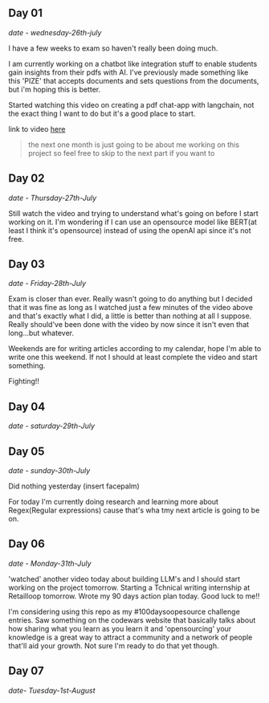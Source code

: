 ## Day 01

*date - wednesday-26th-july*

I have a few weeks to exam so haven't really been doing much.

I am currently working on a chatbot like integration stuff to enable students gain insights from their pdfs with AI. I've previously made something like this 'PIZE' that accepts documents and sets questions from the documents, but  i'm hoping this is better.

Started watching this video on creating a pdf chat-app with langchain, not the exact thing I want to do but it's a good place to start.

link to video [here](https://www.youtube.com/watch?v=RIWbalZ7sTo&t=258s)


> the next one month is just going to be about me working on this project so feel free to skip to the next part if you want to

## Day 02

*date - Thursday-27th-July*

Still watch the video and trying to understand what's going on before I start working on it. I'm wondering if I can use an opensource model like BERT(at least I think it's opensource) instead of using the openAI api since it's not free.


## Day 03

*date - Friday-28th-July*

Exam is closer than ever. Really wasn't going to do anything but I decided that it was fine as long as I watched just a few minutes of the video above and that's exactly what I did, a little is better than nothing at all I suppose. Really should've been done with the video by now since it isn't even that long...but whatever.

Weekends are for writing articles according to my calendar, hope I'm able to write one this weekend. If not I should at least complete the video and start something.

Fighting!!

## Day 04 
*date - saturday-29th-July*


## Day 05 
*date - sunday-30th-July*

Did nothing yesterday (insert facepalm)

For today I'm currently doing research and learning more about Regex(Regular expressions) cause that's wha tmy next article is going to be on.

## Day 06

*date - Monday-31th-July*

'watched' another video today about building LLM's and I should start working on the project tomorrow. Starting a Tchnical writing internship at Retailloop tomorrow. Wrote my 90 days action plan today. Good luck to me!!

 I'm considering using this repo as my #100daysoopesource challenge entries. Saw something on the codewars website that basically talks about how sharing what you learn as you learn it and 'opensourcing' your knowledge is a great way to attract a community and a network of people that'll aid your growth. Not sure I'm ready to do that yet though.

 ## Day 07

 *date- Tuesday-1st-August*
